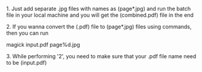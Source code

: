1\. Just add separate .jpg files with names as (page\*.jpg) and run the batch file in your local machine and you will get the (combined.pdf) file in the end

2\. If you wanna convert the (.pdf) file to (page\*.jpg) files using commands, then you can run

magick input.pdf page%d.jpg

3\. While performing '2', you need to make sure that your .pdf file name need to be (input.pdf)